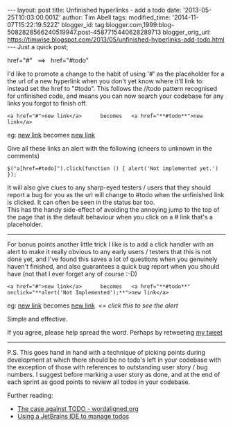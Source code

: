 \--- layout: post title: Unfinished hyperlinks - add a todo date: '2013-05-25T10:03:00.001Z' author: Tim Abell tags: modified\_time: '2014-11-07T15:22:19.522Z' blogger\_id: tag:blogger.com,1999:blog-5082828566240519947.post-4587715440628289713 blogger\_orig\_url: https://timwise.blogspot.com/2013/05/unfinished-hyperlinks-add-todo.html --- Just a quick post;  
  

href="#"   ==>   href="#todo"

  
I'd like to promote a change to the habit of using '#' as the placeholder for a the url of a new hyperlink when you don't yet know where it'll link to: instead set the href to "#todo". This follows the //todo pattern recognised for unfinished code, and means you can now search your codebase for any links you forgot to finish off.  
  
`<a href="#">new link</a>  
   becomes  
<a href="**#todo**">new link</a>`  

eg: [new link](https://www.blogger.com/blogger.g?blogID=5082828566240519947#) becomes [new link](https://www.blogger.com/blogger.g?blogID=5082828566240519947#todo)  
  
Give all these links an alert with the following (cheers to unknown in the comments)  
  
`$("a[href=#todo]").click(function () { alert('Not implemented yet.') });`  
  

It will also give clues to any sharp-eyed testers / users that they should report a bug for you as the url will change to #todo when the unfinished link is clicked. It can often be seen in the status bar too.  
This has the handy side-effect of avoiding the annoying jump to the top of the page that is the default behaviour when you click on a # link that's a placeholder.  

* * *

For bonus points another little trick I like is to add a click handler with an alert to make it really obvious to any early users / testers that this is not done yet, and I've found this saves a lot of questions when you genuinely haven't finished, and also guarantees a quick bug report when you should have (not that I ever forget any of course :-D)

  
`<a href="#">new link</a>  
   becomes  
<a href="**#todo**" onclick="**alert('Not Implemented');**">new link</a>`  

eg: [new link](https://www.blogger.com/blogger.g?blogID=5082828566240519947#) becomes [new link](https://www.blogger.com/blogger.g?blogID=5082828566240519947#todo)  _<= click this to see the alert_

  
Simple and effective.  
  
If you agree, please help spread the word. Perhaps by retweeting [my tweet](https://twitter.com/tim_abell/status/338235507203002368)  
  

* * *

  
P.S. This goes hand in hand with a technique of picking points during development at which there should be no todo's left in your codebase with the exception of those with references to outstanding user story / bug numbers. I suggest before marking a user story as done, and at the end of each sprint as good points to review all todos in your codebase.  
  
Further reading:  
  

*   [The case against TODO - wordaligned.org](http://wordaligned.org/articles/todo)
*   [Using a JetBrains IDE to manage todos](http://blog.jetbrains.com/webide/2012/10/managing-todo/)